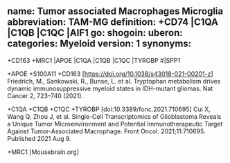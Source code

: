 name: Tumor associated Macrophages Microglia
abbreviation: TAM-MG
definition: +CD74 |C1QA |C1QB |C1QC |AIF1
go: 
shogoin: 
uberon: 
categories: Myeloid
version: 1 
synonyms:
---
+CD163 +MRC1 |APOE |C1QA |C1QB |C1QC |TYROBP #|SPP1

+APOE +S100A11 +CD163
[https://doi.org/10.1038/s43018-021-00201-z] Friedrich, M., Sankowski, R., Bunse, L. et al. Tryptophan metabolism drives dynamic immunosuppressive myeloid states in IDH-mutant gliomas. Nat Cancer 2, 723–740 (2021). 

+C1QA +C1QB +C1QC +TYROBP
[doi:10.3389/fonc.2021.710695] Cui X, Wang Q, Zhou J, et al. Single-Cell Transcriptomics of Glioblastoma Reveals a Unique Tumor Microenvironment and Potential Immunotherapeutic Target Against Tumor-Associated Macrophage. Front Oncol. 2021;11:710695. Published 2021 Aug 9. 

+MRC1
[Mousebrain.org]